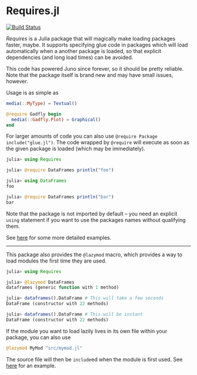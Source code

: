# Requires.jl

[![Build Status](https://travis-ci.org/one-more-minute/Requires.jl.svg?branch=master)](https://travis-ci.org/one-more-minute/Requires.jl)

*Requires* is a Julia package that will magically make loading packages
faster, maybe. It supports specifying glue code in packages which will
load automatically when a another package is loaded, so that explicit
dependencies (and long load times) can be avoided.

This code has powered Juno since forever, so it should be pretty reliable.
Note that the package itself is brand new and may have small issues, however.

Usage is as simple as

```julia
media(::MyType) = Textual()

@require Gadfly begin
  media(::Gadfly.Plot) = Graphical()
end
```

For larger amounts of code you can also use `@require Package include("glue.jl")`.
The code wrapped by `@require` will execute as soon as the given package is loaded
(which may be immediately).

```julia
julia> using Requires

julia> @require DataFrames println("foo")

julia> using DataFrames
foo

julia> @require DataFrames println("bar")
bar
```

Note that the package is not imported by default – you need an explicit `using`
statement if you want to use the packages names without qualifying them.

See [here](https://github.com/one-more-minute/Jewel.jl/blob/b0e8c184f57e8e60c83e1b9ef49511b08c88f16f/src/LightTable/display/objects.jl#L168-L170)
for some more detailed examples.

-------------------------------------------------------------------------------

This package also provides the `@lazymod` macro, which provides a way to load
modules the first time they are used.

```julia
julia> using Requires

julia> @lazymod DataFrames
dataframes (generic function with 1 method)

julia> dataframes().DataFrame # This will take a few seconds
DataFrame (constructor with 22 methods)

julia> dataframes().DataFrame # This will be instant
DataFrame (constructor with 22 methods)
```

If the module you want to load lazily lives in its own file within your package,
you can also use

```julia
@lazymod MyMod "src/mymod.jl"
```

The source file will then be `include`ed when the module is first used.
See [here](https://github.com/one-more-minute/Jewel.jl/blob/139990c60467fc90c923d85903400f3e82678537/src/Jewel.jl#L13) for an example.
